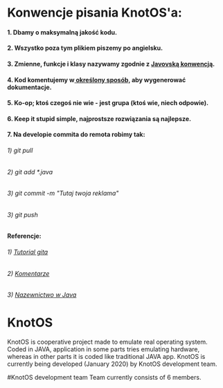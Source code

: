 # Konwencje pisania KnotOS'a:
#### 1. Dbamy o maksymalną jakość kodu.
#### 2. Wszystko poza tym plikiem piszemy po angielsku.
#### 3. Zmienne, funkcje i klasy nazywamy zgodnie z [Javovską konwencją][1].
[1]: https://www.javatpoint.com/java-naming-conventions
#### 4. Kod komentujemy w[ określony sposób,][2] aby wygenerować dokumentacje.
[2]: https://www.tutorialspoint.com/java/java_documentation.htm " określony sposób,"
#### 5. Ko-op; ktoś czegoś nie wie - jest grupa (ktoś wie, niech odpowie).
#### 6. Keep it stupid simple, najprostsze rozwiązania są najlepsze.
#### 7. Na developie commita do remota robimy tak:
###### 1) git pull
###### 2) git add \*.java
###### 3) git commit -m "Tutaj twoja reklama"
###### 3) git push
#### Referencje:
###### 1) [Tutorial gita][3]
###### 2) [Komentarze][2]
###### 3) [Nazewnictwo w Java][1]
[3]: https://www.youtube.com/watch?v=SWYqp7iY_Tc

# KnotOS
KnotOS is cooperative project made to emulate real operating
system. Coded in JAVA, application in some parts tries emulating
hardware, whereas in other parts it is coded like traditional
JAVA app. KnotOS is currently being developed (January 2020) by
KnotOS development team.

#KnotOS development team
Team currently consists of 6 members.
